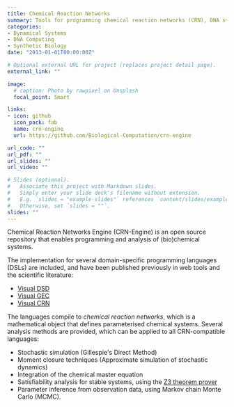 ```yaml
---
title: Chemical Reaction Networks
summary: Tools for programming chemical reaction networks (CRN), DNA strand-displacement circuits (DSD) and genetically engineered circuits (GEC)
categories:
- Dynamical Systems
- DNA Computing
- Synthetic Biology
date: "2013-01-01T00:00:00Z"

# Optional external URL for project (replaces project detail page).
external_link: ""

image:
  # caption: Photo by rawpixel on Unsplash
  focal_point: Smart

links:
- icon: github
  icon_pack: fab
  name: crn-engine
  url: https://github.com/Biological-Computation/crn-engine

url_code: ""
url_pdf: ""
url_slides: ""
url_video: ""

# Slides (optional).
#   Associate this project with Markdown slides.
#   Simply enter your slide deck's filename without extension.
#   E.g. `slides = "example-slides"` references `content/slides/example-slides.md`.
#   Otherwise, set `slides = ""`.
slides: ""
---
```


Chemical Reaction Networks Engine (CRN-Engine) is an open source repository that enables programming and analysis of (bio)chemical systems. 

The implementation for several domain-specific programming languages (DSLs) are included, and have been published previously in web tools and the scientific literature: 
- [Visual DSD](https://classicdsd.azurewebsites.net)
- [Visual GEC](https://classicgec.azurewebsites.net)
- [Visual CRN](https://visualcrn.azurewebsites.net)

The languages compile to *chemical reaction networks*, which is a mathematical object that defines parameterised chemical systems. Several analysis methods are provided, which can be applied to all CRN-compatible languages:
- Stochastic simulation (Gillespie's Direct Method)
- Moment closure techniques (Approximate simulation of stochastic dynamics)
- Integration of the chemical master equation
- Satisfiability analysis for stable systems, using the [Z3 theorem prover](https://github.com/Z3Prover/z3)
- Parameter inference from observation data, using Markov chain Monte Carlo (MCMC).